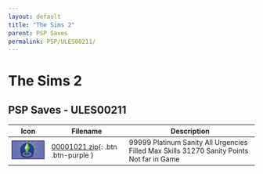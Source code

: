 ```yaml
---
layout: default
title: "The Sims 2"
parent: PSP Saves
permalink: PSP/ULES00211/
---
```

# The Sims 2

## PSP Saves - ULES00211

| Icon | Filename | Description |
|------|----------|-------------|
| ![The Sims 2](ICON0.PNG) | [00001021.zip](00001021.zip){: .btn .btn-purple } | 99999 Platinum Sanity All Urgencies Filled Max Skills 31270 Sanity Points Not far in Game |
